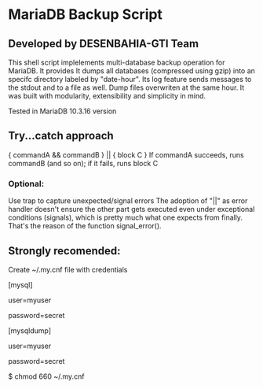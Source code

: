 # MariaDB Backup Script
## Developed by DESENBAHIA-GTI Team
This shell script implelements multi-database backup operation for MariaDB. It provides 
It dumps all databases (compressed using gzip) into an specifc directory labeled by "date-hour".
Its log feature sends messages to the stdout and to a file as well.
Dump files overwriten at the same hour.
It was built with modularity, extensibility and simplicity in mind.

Tested in MariaDB 10.3.16 version

## Try...catch approach
{ commandA && commandB } || { block C }
If commandA succeeds, runs commandB (and so on); if it fails, runs block C
### Optional:
Use trap to capture unexpected/signal errors
The adoption of "||" as error handler doesn't ensure the other part gets executed even under
exceptional conditions (signals), which is pretty much what one expects from finally. That's the reason 
of the function signal_error().

## Strongly recomended:

Create ~/.my.cnf file with credentials

[mysql]

user=myuser

password=secret


[mysqldump]

user=myuser

password=secret


$ chmod 660 ~/.my.cnf
